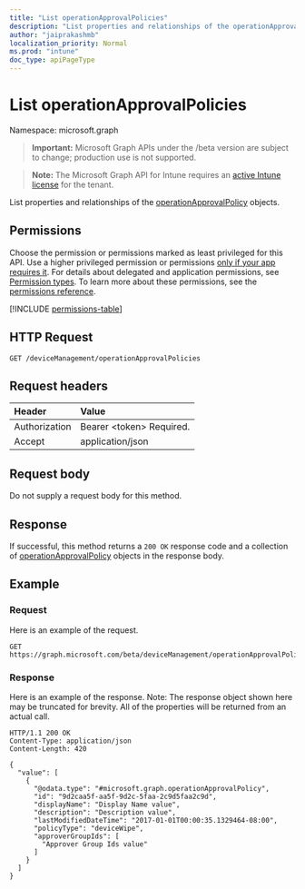 ```yaml
---
title: "List operationApprovalPolicies"
description: "List properties and relationships of the operationApprovalPolicy objects."
author: "jaiprakashmb"
localization_priority: Normal
ms.prod: "intune"
doc_type: apiPageType
---
```


# List operationApprovalPolicies

Namespace: microsoft.graph

> **Important:** Microsoft Graph APIs under the /beta version are subject to change; production use is not supported.

> **Note:** The Microsoft Graph API for Intune requires an [active Intune license](https://go.microsoft.com/fwlink/?linkid=839381) for the tenant.

List properties and relationships of the [operationApprovalPolicy](../resources/intune-rbac-operationapprovalpolicy.md) objects.

## Permissions
Choose the permission or permissions marked as least privileged for this API. Use a higher privileged permission or permissions [only if your app requires it](/graph/permissions-overview#best-practices-for-using-microsoft-graph-permissions). For details about delegated and application permissions, see [Permission types](/graph/permissions-overview#permission-types). To learn more about these permissions, see the [permissions reference](/graph/permissions-reference).

<!-- { "blockType": "permissions", "name": "intune_rbac_operationapprovalpolicy_list" } -->
[!INCLUDE [permissions-table](../includes/permissions/intune-rbac-operationapprovalpolicy-list-permissions.md)]

## HTTP Request
<!-- {
  "blockType": "ignored"
}
-->
``` http
GET /deviceManagement/operationApprovalPolicies
```

## Request headers
|Header|Value|
|:---|:---|
|Authorization|Bearer &lt;token&gt; Required.|
|Accept|application/json|

## Request body
Do not supply a request body for this method.

## Response
If successful, this method returns a `200 OK` response code and a collection of [operationApprovalPolicy](../resources/intune-rbac-operationapprovalpolicy.md) objects in the response body.

## Example

### Request
Here is an example of the request.
``` http
GET https://graph.microsoft.com/beta/deviceManagement/operationApprovalPolicies
```

### Response
Here is an example of the response. Note: The response object shown here may be truncated for brevity. All of the properties will be returned from an actual call.
``` http
HTTP/1.1 200 OK
Content-Type: application/json
Content-Length: 420

{
  "value": [
    {
      "@odata.type": "#microsoft.graph.operationApprovalPolicy",
      "id": "9d2caa5f-aa5f-9d2c-5faa-2c9d5faa2c9d",
      "displayName": "Display Name value",
      "description": "Description value",
      "lastModifiedDateTime": "2017-01-01T00:00:35.1329464-08:00",
      "policyType": "deviceWipe",
      "approverGroupIds": [
        "Approver Group Ids value"
      ]
    }
  ]
}
```
